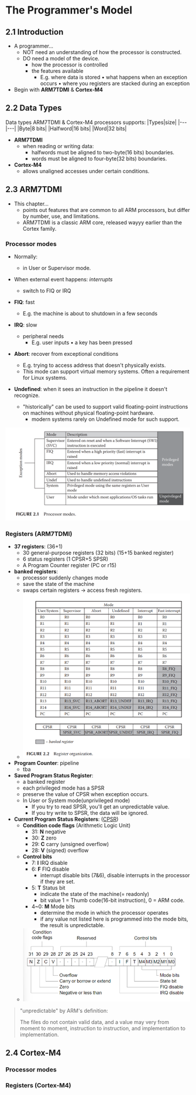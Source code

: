 # The Programmer's Model
## 2.1 Introduction
- A programmer...
  - NOT need an understanding of how the processor is constructed.
  - DO need a model of the device.
    - how the processor is controlled
    - the features available
      - E.g. where data is stored • what happens when an exception occurs • where you registers are stacked during an exception
- Begin with **ARM7TDMI** & **Cortex-M4**

## 2.2 Data Types
Data types ARM7TDMI & Cortex-M4 processors supports:
|Types|size|
|---|---|
|Byte|8 bits|
|Halfword|16 bits|
|Word|32 bits|

- **ARM7TDMI**
  - when reading or writing data:
    - halfwords must be aligned to two-byte(16 bits) boundaries.
    - words must be aligned to four-byte(32 bits) boundaries.
- **Cortex-M4**
  - allows unaligned accesses under certain conditions.

## 2.3 ARM7TDMI
- This chapter...
  - points out features that are common to all ARM processors, but differ by number, use, and limitations.
  - ARM7TDMI is a classic ARM core, released wayyy earlier than the Cortex family.

### Processor modes
- Normally:
  - in User or Supervisor mode.
- When external event happens: *interrupts*
  - switch to FIQ or IRQ

- **FIQ**: fast
  - E.g. the machine is about to shutdown in a few seconds
- **IRQ**: slow
  - peripheral needs
    - E.g. user inputs • a key has been pressed
- **Abort**: recover from exceptional conditions
  - E.g. trying to access address that doesn't physically exists.
  - This mode can support virtual memory systems. Often a requirement for Linux systems.
- **Undefined**: when it sees an instruction in the pipeline it doesn't recognize.
  - "historically" can be used to support valid floating-point instructions on machines without physical floating-point hardware.
    - modern systems rarely on Undefined mode for such support. 

![Processor-Modes](./attachments/Processor-Modes.png)

### Registers (ARM7TDMI)
- **37 registers**: (36+1)
  - 30 general-purpose registers (32 bits) (15+15 banked register)
  - 6 status registers (1 CPSR+5 SPSR)
  - A Program Counter register (PC or r15)
- **banked registers**:
  - processor suddenly changes mode 
  - save the state of the machine
  - swaps certain registers -> access fresh registers.
  - ![Register organization](./attachments/Register-Organization.png)
- **Program Counter**: pipeline
  - tba
- **Saved Program Status Register**:
  - a banked register
  - each privileged mode has a SPSR
  - preserve the value of CPSR when exception occurs.
  - In User or System mode(unprivileged mode)
    - If you try to read SPSR, you'll get an unpredictable value.
    - If you try write to SPSR, the data will be ignored.
- **Current Program Status Registers**: ([CPSR](/ARM-ASM/CPSR.md))
  - **Condition code flags** (Arithmetic Logic Unit)
    - 31: **N** negative
    - 30: **Z** zero
    - 29: **C** carry (unsigned overflow)
    - 28: **V** (signed) overflow
  - **Control bits**
    - 7: **I** IRQ disable
    - 6: **F** FIQ disable
      - interrupt disable bits (7&6), disable interrupts in the processor if they are set.
    - 5: **T** Status bit
      - indicate the state of the machine(= readonly)
      - bit value 1 = Thumb code(16-bit instruction), 0 = ARM code.
    - 4~0: **M** Mode bits
      - determine the mode in which the processor operates
      - if any value not listed here is programmed into the mode bits, the result is unpredictable.
  - ![CPSR](./attachments/ARM7TDMI-CPSR.png)

> "unpredictable" by ARM's definition:
> 
>The files do not contain valid data, and a value may very from moment to moment, instruction to instruction, and implementation to implementation.
## 2.4 Cortex-M4

### Processor modes
### Registers (Cortex-M4)